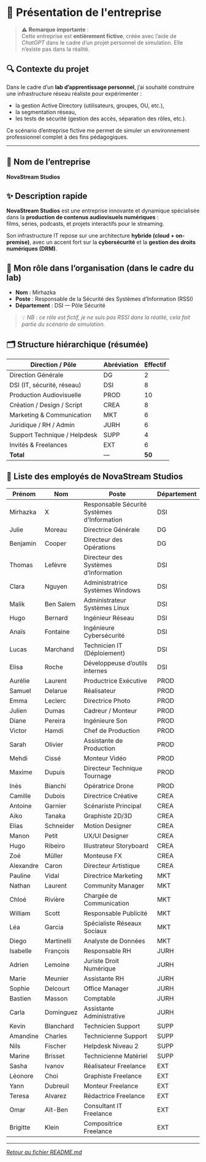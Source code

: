 # 🏢 Présentation de l'entreprise

> ⚠️ **Remarque importante** :  
> Cette entreprise est **entièrement fictive**, créée avec l’aide de _ChatGPT_ dans le cadre d’un projet personnel de simulation. Elle n’existe pas dans la réalité.

## 🔍 Contexte du projet

Dans le cadre d’un **lab d’apprentissage personnel**, j’ai souhaité construire une infrastructure réseau réaliste pour expérimenter :

- la gestion Active Directory (utilisateurs, groupes, OU, etc.),
- la segmentation réseau,
- les tests de sécurité (gestion des accès, séparation des rôles, etc.).

Ce scénario d’entreprise fictive me permet de simuler un environnement professionnel complet à des fins pédagogiques.

---

## 🏢 Nom de l’entreprise

**NovaStream Studios**

## ✨ Description rapide

**NovaStream Studios** est une entreprise innovante et dynamique spécialisée dans la **production de contenus audiovisuels numériques** :  
films, séries, podcasts, et projets interactifs pour le streaming.

Son infrastructure IT repose sur une architecture **hybride (cloud + on-premise)**, avec un accent fort sur la **cybersécurité** et la **gestion des droits numériques (DRM)**.

## 👤 Mon rôle dans l’organisation (dans le cadre du lab)

- **Nom** : Mirhazka
- **Poste** : Responsable de la Sécurité des Systèmes d’Information (RSSI)
- **Département** : DSI — Pôle Sécurité

> 💡 _NB : ce rôle est fictif, je ne suis pas RSSI dans la réalité, cela fait partie du scénario de simulation._

## 🗂️ Structure hiérarchique (résumée)
| Direction / Pôle             | Abréviation | Effectif |
| ---------------------------- | ----------- | -------- |
| Direction Générale           | DG          | 2        |
| DSI (IT, sécurité, réseau)   | DSI         | 8        |
| Production Audiovisuelle     | PROD        | 10       |
| Création / Design / Script   | CREA        | 8        |
| Marketing & Communication    | MKT         | 6        |
| Juridique / RH / Admin       | JURH        | 6        |
| Support Technique / Helpdesk | SUPP        | 4        |
| Invités & Freelances         | EXT         | 6        |
| **Total**                    | —           | **50**   |
## 👥 Liste des employés de NovaStream Studios
|Prénom|Nom|Poste|Département|
|---|---|---|---|
|Mirhazka|X|Responsable Sécurité Systèmes d'Information|DSI|
|Julie|Moreau|Directrice Générale|DG|
|Benjamin|Cooper|Directeur des Opérations|DG|
|Thomas|Lefèvre|Directeur des Systèmes d’Information|DSI|
|Clara|Nguyen|Administratrice Systèmes Windows|DSI|
|Malik|Ben Salem|Administrateur Systèmes Linux|DSI|
|Hugo|Bernard|Ingénieur Réseau|DSI|
|Anaïs|Fontaine|Ingénieure Cybersécurité|DSI|
|Lucas|Marchand|Technicien IT (Déploiement)|DSI|
|Elisa|Roche|Développeuse d’outils internes|DSI|
|Aurélie|Laurent|Productrice Exécutive|PROD|
|Samuel|Delarue|Réalisateur|PROD|
|Emma|Leclerc|Directrice Photo|PROD|
|Julien|Dumas|Cadreur / Monteur|PROD|
|Diane|Pereira|Ingénieure Son|PROD|
|Victor|Hamdi|Chef de Production|PROD|
|Sarah|Olivier|Assistante de Production|PROD|
|Mehdi|Cissé|Monteur Vidéo|PROD|
|Maxime|Dupuis|Directeur Technique Tournage|PROD|
|Inès|Bianchi|Opératrice Drone|PROD|
|Camille|Dubois|Directrice Créative|CREA|
|Antoine|Garnier|Scénariste Principal|CREA|
|Aiko|Tanaka|Graphiste 2D/3D|CREA|
|Elias|Schneider|Motion Designer|CREA|
|Manon|Petit|UX/UI Designer|CREA|
|Hugo|Ribeiro|Illustrateur Storyboard|CREA|
|Zoé|Müller|Monteuse FX|CREA|
|Alexandre|Caron|Directeur Artistique|CREA|
|Pauline|Vidal|Directrice Marketing|MKT|
|Nathan|Laurent|Community Manager|MKT|
|Chloé|Rivière|Chargée de Communication|MKT|
|William|Scott|Responsable Publicité|MKT|
|Léa|Garcia|Spécialiste Réseaux Sociaux|MKT|
|Diego|Martinelli|Analyste de Données|MKT|
|Isabelle|François|Responsable RH|JURH|
|Adrien|Lemoine|Juriste Droit Numérique|JURH|
|Marie|Meunier|Assistante RH|JURH|
|Sophie|Delcourt|Office Manager|JURH|
|Bastien|Masson|Comptable|JURH|
|Carla|Dominguez|Assistante Administrative|JURH|
|Kevin|Blanchard|Technicien Support|SUPP|
|Amandine|Charles|Technicienne Support|SUPP|
|Nils|Fischer|Helpdesk Niveau 2|SUPP|
|Marine|Brisset|Technicienne Matériel|SUPP|
|Sasha|Ivanov|Réalisateur Freelance|EXT|
|Léonore|Choi|Graphiste Freelance|EXT|
|Yann|Dubreuil|Monteur Freelance|EXT|
|Teresa|Alvarez|Rédactrice Freelance|EXT|
|Omar|Aït-Ben|Consultant IT Freelance|EXT|
|Brigitte|Klein|Compositrice Freelance|EXT|

---

*[Retour au fichier README.md](/README.md)*
